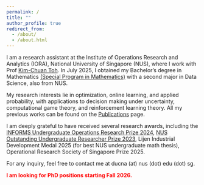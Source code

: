```yaml
---
permalink: /
title: ""
author_profile: true
redirect_from: 
  - /about/
  - /about.html
---
```

I am a research assistant at the Institute of Operations Research and Analytics (IORA), National University of Singapore (NUS), where I work with Prof [Kim-Chuan Toh](https://blog.nus.edu.sg/mattohkc/). In July 2025, I obtained my Bachelor’s degree in Mathematics [(Special Program in Mathematics)](https://www.math.nus.edu.sg/ug/spm/) with a second major in Data Science, also from NUS.

My research interests lie in optimization, online learning, and applied probability, with applications to decision making under uncertainty, computational game theory, and reinforcement learning theory. All my previous works can be found on the [Publications](https://ducna271.github.io/publications/) page. 

I am deeply grateful to have received several research awards, including the [INFORMS Undergraduate Operations Research Prize 2024](https://www.informs.org/Recognizing-Excellence/INFORMS-Prizes/Undergraduate-Operations-Research-Prize), [NUS Outstanding Undergraduate Researcher Prize 2023](https://www.science.nus.edu.sg/undergraduates/undergraduate-research/outstanding-undergraduate-researcher-prize/), Lijen Industrial Development Medal 2025 (for best NUS undergraduate math thesis), Operational Research Society of Singapore Prize 2025.

For any inquiry, feel free to contact me at ducna (at) nus (dot) edu (dot) sg.

<b><span style="color:red">I am looking for PhD positions starting Fall 2026.</span></b>
